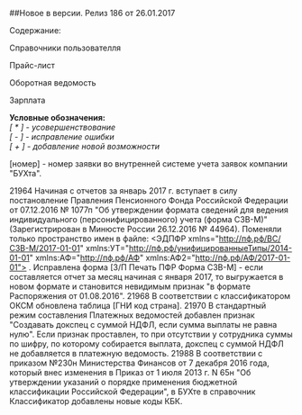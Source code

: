 ##Новое в версии. Релиз 186 от 26.01.2017  
   

Содержание:  
 
 
 
Справочники пользователля  
 
 
 
Прайс-лист  
 
  
 
Оборотная ведомость  
 
  
 
Зарплата  
 
  
 **Условные обозначения:**  
 *[ * ] - усовершенствование*    
 *[ - ] - исправление ошибки*  
 *[ + ] - добавление новой возможности*  
 
  
 
 [номер] - номер заявки во внутренней системе учета заявок компании "БУХта".  
 
  
  
 

21964
Начиная с отчетов за январь 2017 г. вступает в силу постановление Правления Пенсионного Фонда Российской Федерации
 от 07.12.2016 № 1077п "Об утверждении формата сведений для ведения индивидуального (персонифицированного) 
 учета (форма СЗВ-М)" (Зарегистрирован в Минюсте России 26.12.2016 № 44964). 
 Поменяли только пространство имен в файле:
  <ЭДПФР xmlns="http://пф.рф/ВС/СЗВ-М/2017-01-01" xmlns:УТ="http://пф.рф/унифицированныеТипы/2014-01-01" xmlns:АФ="http://пф.рф/АФ" xmlns:АФ2="http://пф.рф/АФ/2017-01-01"> . 
  Исправлена форма [З/П Печать ПФР Форма СЗВ-М] - если составляется отчет за месяц начиная с января 2017, 
  то выгружается в новом формате и становится невидимым признак "в формате Распоряжения от 01.08.2016".
21968 
В соответствии с классификатором ОКСМ обновлена таблица [ГНИ код страна].
21970 
В стандартный режим составления Платежных ведомостей добавлен признак "Создавать докспец с суммой НДФЛ, если сумма выплаты не равна нулю". Если признак проставлен, то при отсутствии у сотрудника суммы по шифру, по которому собирается выплата, докспец с суммой НДФЛ не добавляется в платежную ведомость.
21988
В соответствии с приказом №230н Министерства Финансов от 7 декабря 2016 года, который внес изменения в Приказ от 1 июля 2013 г. N 65н "Об утверждении указаний о порядке применения бюджетной классификации Российской Федерации", в БУХте в справочник Классификатор добавлены новые коды КБК.
